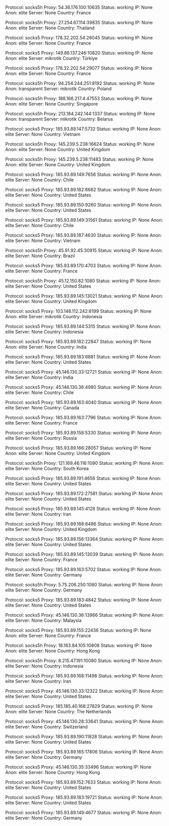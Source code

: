 Protocol: socks5h
Proxy: 54.36.176.100:10635
Status: working
IP: None
Anon: elite
Server: None
Country: France

Protocol: socks5h
Proxy: 27.254.67.114:39835
Status: working
IP: None
Anon: elite
Server: None
Country: Thailand

Protocol: socks5
Proxy: 178.32.202.54:26045
Status: working
IP: None
Anon: elite
Server: None
Country: France

Protocol: socks5
Proxy: 149.86.137.246:10820
Status: working
IP: None
Anon: elite
Server: mikrotik
Country: Türkiye

Protocol: socks5
Proxy: 178.32.202.54:29077
Status: working
IP: None
Anon: elite
Server: None
Country: France

Protocol: socks5h
Proxy: 94.254.244.251:8192
Status: working
IP: None
Anon: transparent
Server: mikrotik
Country: Poland

Protocol: socks5h
Proxy: 188.166.217.4:47553
Status: working
IP: None
Anon: elite
Server: None
Country: Singapore

Protocol: socks5h
Proxy: 213.184.242.144:1337
Status: working
IP: None
Anon: transparent
Server: mikrotik
Country: Belarus

Protocol: socks5
Proxy: 185.93.89.147:5732
Status: working
IP: None
Anon: elite
Server: None
Country: Vietnam

Protocol: socks5h
Proxy: 145.239.5.238:16624
Status: working
IP: None
Anon: elite
Server: None
Country: United Kingdom

Protocol: socks5h
Proxy: 145.239.5.238:11483
Status: working
IP: None
Anon: elite
Server: None
Country: United Kingdom

Protocol: socks5
Proxy: 185.93.89.149:7656
Status: working
IP: None
Anon: elite
Server: None
Country: Chile

Protocol: socks5
Proxy: 185.93.89.182:6662
Status: working
IP: None
Anon: elite
Server: None
Country: United States

Protocol: socks5
Proxy: 185.93.89.150:9260
Status: working
IP: None
Anon: elite
Server: None
Country: United States

Protocol: socks5
Proxy: 185.93.89.149:31561
Status: working
IP: None
Anon: elite
Server: None
Country: Chile

Protocol: socks5
Proxy: 185.93.89.187:4630
Status: working
IP: None
Anon: elite
Server: None
Country: Vietnam

Protocol: socks5h
Proxy: 45.91.92.45:30915
Status: working
IP: None
Anon: elite
Server: None
Country: Brazil

Protocol: socks5
Proxy: 185.93.89.170:4703
Status: working
IP: None
Anon: elite
Server: None
Country: France

Protocol: socks5h
Proxy: 45.12.150.82:1080
Status: working
IP: None
Anon: elite
Server: None
Country: United States

Protocol: socks5
Proxy: 185.93.89.145:13021
Status: working
IP: None
Anon: elite
Server: None
Country: United Kingdom

Protocol: socks5
Proxy: 103.148.112.242:8199
Status: working
IP: None
Anon: elite
Server: mikrotik
Country: Indonesia

Protocol: socks5
Proxy: 185.93.89.144:5315
Status: working
IP: None
Anon: elite
Server: None
Country: Indonesia

Protocol: socks5
Proxy: 185.93.89.182:22847
Status: working
IP: None
Anon: elite
Server: None
Country: India

Protocol: socks5
Proxy: 185.93.89.183:6881
Status: working
IP: None
Anon: elite
Server: None
Country: United States

Protocol: socks5
Proxy: 45.146.130.33:12721
Status: working
IP: None
Anon: elite
Server: None
Country: India

Protocol: socks5
Proxy: 45.146.130.36:4980
Status: working
IP: None
Anon: elite
Server: None
Country: Chile

Protocol: socks5
Proxy: 185.93.89.163:4040
Status: working
IP: None
Anon: elite
Server: None
Country: Canada

Protocol: socks5
Proxy: 185.93.89.163:7796
Status: working
IP: None
Anon: elite
Server: None
Country: France

Protocol: socks5
Proxy: 185.93.89.158:5330
Status: working
IP: None
Anon: elite
Server: None
Country: Russia

Protocol: socks5
Proxy: 185.93.89.166:28057
Status: working
IP: None
Anon: elite
Server: None
Country: United Kingdom

Protocol: socks5h
Proxy: 121.169.46.116:1090
Status: working
IP: None
Anon: elite
Server: None
Country: South Korea

Protocol: socks5
Proxy: 185.93.89.191:4656
Status: working
IP: None
Anon: elite
Server: None
Country: United States

Protocol: socks5
Proxy: 185.93.89.172:27581
Status: working
IP: None
Anon: elite
Server: None
Country: United States

Protocol: socks5
Proxy: 185.93.89.145:4128
Status: working
IP: None
Anon: elite
Server: None
Country: Iran

Protocol: socks5
Proxy: 185.93.89.188:6486
Status: working
IP: None
Anon: elite
Server: None
Country: United Kingdom

Protocol: socks5
Proxy: 185.93.89.156:13364
Status: working
IP: None
Anon: elite
Server: None
Country: United States

Protocol: socks5
Proxy: 185.93.89.145:13039
Status: working
IP: None
Anon: elite
Server: None
Country: France

Protocol: socks5
Proxy: 185.93.89.163:5702
Status: working
IP: None
Anon: elite
Server: None
Country: Germany

Protocol: socks5h
Proxy: 5.75.206.250:1080
Status: working
IP: None
Anon: elite
Server: None
Country: Germany

Protocol: socks5
Proxy: 185.93.89.183:4842
Status: working
IP: None
Anon: elite
Server: None
Country: United States

Protocol: socks5
Proxy: 45.146.130.36:13966
Status: working
IP: None
Anon: elite
Server: None
Country: Malaysia

Protocol: socks5
Proxy: 185.93.89.155:22436
Status: working
IP: None
Anon: elite
Server: None
Country: France

Protocol: socks5h
Proxy: 18.163.84.105:10808
Status: working
IP: None
Anon: elite
Server: None
Country: Hong Kong

Protocol: socks5h
Proxy: 8.215.47.191:10080
Status: working
IP: None
Anon: elite
Server: None
Country: Indonesia

Protocol: socks5
Proxy: 185.93.89.168:11498
Status: working
IP: None
Anon: elite
Server: None
Country: Iran

Protocol: socks5
Proxy: 45.146.130.33:12322
Status: working
IP: None
Anon: elite
Server: None
Country: United States

Protocol: socks5
Proxy: 185.185.40.168:27829
Status: working
IP: None
Anon: elite
Server: None
Country: The Netherlands

Protocol: socks5
Proxy: 45.146.130.28:33641
Status: working
IP: None
Anon: elite
Server: None
Country: Switzerland

Protocol: socks5
Proxy: 185.93.89.190:11828
Status: working
IP: None
Anon: elite
Server: None
Country: United States

Protocol: socks5
Proxy: 185.93.89.165:17806
Status: working
IP: None
Anon: elite
Server: None
Country: Germany

Protocol: socks5
Proxy: 45.146.130.35:33496
Status: working
IP: None
Anon: elite
Server: None
Country: Hong Kong

Protocol: socks5
Proxy: 185.93.89.152:7633
Status: working
IP: None
Anon: elite
Server: None
Country: United States

Protocol: socks5
Proxy: 185.93.89.183:19721
Status: working
IP: None
Anon: elite
Server: None
Country: United States

Protocol: socks5
Proxy: 185.93.89.149:4677
Status: working
IP: None
Anon: elite
Server: None
Country: Germany

